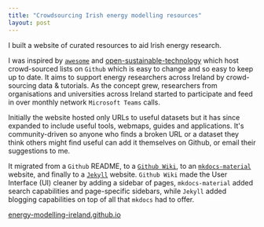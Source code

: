 ```yaml
---
title: "Crowdsourcing Irish energy modelling resources"
layout: post
---
```


I built a website of curated resources to aid Irish energy research.  

I was inspired by [`awesome`](https://github.com/sindresorhus/awesome) and [open-sustainable-technology](https://github.com/protontypes/open-sustainable-technology) which host crowd-sourced lists on `Github` which is easy to change and so easy to keep up to date.  It aims to support energy researchers across Ireland by crowd-sourcing data & tutorials.  As the concept grew, researchers from organisations and universities across Ireland started to participate and feed in over monthly network `Microsoft Teams` calls.

Initially the website hosted only URLs to useful datasets but it has since expanded to include useful tools, webmaps, guides and applications.  It's community-driven so anyone who finds a broken URL or a dataset they think others might find useful can add it themselves on Github, or email their suggestions to me.  

It migrated from a `Github` README, to a [`Github Wiki`](https://docs.github.com/en/communities/documenting-your-project-with-wikis/about-wikis), to an [`mkdocs-material`](https://squidfunk.github.io/mkdocs-material/) website, and finally to a [`Jekyll`](https://docs.github.com/en/pages/setting-up-a-github-pages-site-with-jekyll/about-github-pages-and-jekyll) website.  `Github Wiki` made the User Interface (UI) cleaner by adding a sidebar of pages, `mkdocs-material` added search capabilities and page-specific sidebars, while `Jekyll` added blogging capabilities on top of all that `mkdocs` had to offer.

<div><a href="https://energy-modelling-ireland.github.io" class="btn btn--primary">energy-modelling-ireland.github.io</a></div>